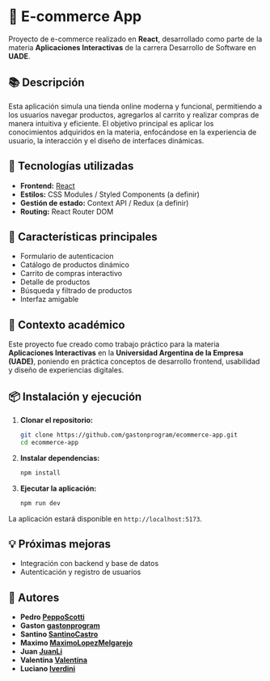 # 🛒 E-commerce App

Proyecto de e-commerce realizado en **React**, desarrollado como parte de la materia **Aplicaciones Interactivas** de la carrera Desarrollo de Software en **UADE**.

## 📚 Descripción

Esta aplicación simula una tienda online moderna y funcional, permitiendo a los usuarios navegar productos, agregarlos al carrito y realizar compras de manera intuitiva y eficiente. El objetivo principal es aplicar los conocimientos adquiridos en la materia, enfocándose en la experiencia de usuario, la interacción y el diseño de interfaces dinámicas.

## 🚀 Tecnologías utilizadas

- **Frontend:** [React](https://reactjs.org/)
- **Estilos:** CSS Modules / Styled Components (a definir)
- **Gestión de estado:** Context API / Redux (a definir)
- **Routing:** React Router DOM

## 🎯 Características principales

- Formulario de autenticacion
- Catálogo de productos dinámico
- Carrito de compras interactivo
- Detalle de productos
- Búsqueda y filtrado de productos
- Interfaz amigable

## 🏫 Contexto académico

Este proyecto fue creado como trabajo práctico para la materia **Aplicaciones Interactivas** en la **Universidad Argentina de la Empresa (UADE)**, poniendo en práctica conceptos de desarrollo frontend, usabilidad y diseño de experiencias digitales.

## 📦 Instalación y ejecución

1. **Clonar el repositorio:**

   ```bash
   git clone https://github.com/gastonprogram/ecommerce-app.git
   cd ecommerce-app
   ```

2. **Instalar dependencias:**

   ```bash
   npm install
   ```

3. **Ejecutar la aplicación:**
   ```bash
   npm run dev
   ```

La aplicación estará disponible en `http://localhost:5173`.

## 💡 Próximas mejoras

- Integración con backend y base de datos
- Autenticación y registro de usuarios

## 🤝 Autores

- **Pedro [PeppoScotti](https://github.com/PeppoScotti)**
- **Gaston [gastonprogram](https://github.com/gastonprogram)**
- **Santino [SantinoCastro](https://github.com/Gusabelu1)**
- **Maximo [MaximoLopezMelgarejo](https://github.com/maximolopezmelgarejo)**
- **Juan [JuanLi](https://github.com/Juanli255)**
- **Valentina [Valentina](https://github.com/deleonvalentina)**
- **Luciano [lverdini](https://github.com/lverdini)**
